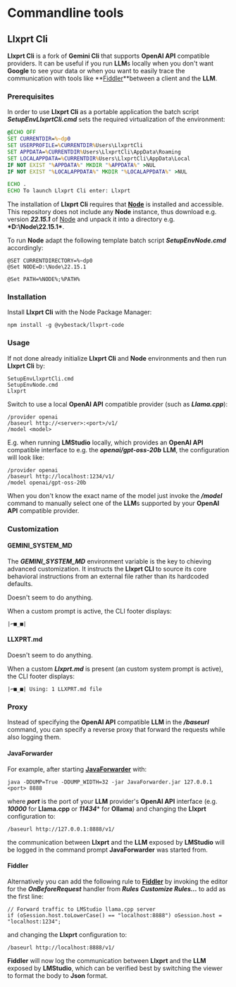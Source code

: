 # Commandline tools

## Llxprt Cli

**Llxprt Cli** is a fork of **Gemini Cli** that supports **OpenAI API** compatible providers.
It can be useful if you run **LLM**s locally when you don't want **Google** to see your data or when you want to easily
trace the communication with tools like **[Fiddler](https://www.telerik.com/fiddler)**between a client and the **LLM**.

### Prerequisites

In order to use **Llxprt Cli** as a portable application the batch script <b>*SetupEnvLlxprtCli.cmd*</b> sets the required
virtualization of the environment:

```SetupEnvLlxprtCli.cmd
@ECHO OFF
SET CURRENTDIR=%~dp0
SET USERPROFILE=%CURRENTDIR%Users\LlxprtCli
SET APPDATA=%CURRENTDIR%Users\LlxprtCli\AppData\Roaming
SET LOCALAPPDATA=%CURRENTDIR%Users\LlxprtCli\AppData\Local
IF NOT EXIST "%APPDATA%" MKDIR "%APPDATA%" >NUL
IF NOT EXIST "%LOCALAPPDATA%" MKDIR "%LOCALAPPDATA%" >NUL

ECHO .
ECHO To launch Llxprt Cli enter: Llxprt
```

The installation of **Llxprt Cli** requires that **[Node](https://nodejs.org/)** is installed and accessible.
This repository does not include any **Node** instance, thus download e.g. version <b>*22.15.1*</b> of 
[Node](https://nodejs.org/dist/v22.15.1/node-v22.15.1-win-x64.zip) and unpack it into a directory e.g. <b>*D:\Node\22.15.1\*</b>.

To run **Node** adapt the following template batch script <b>*SetupEnvNode.cmd*</b> accordingly:

```
@SET CURRENTDIRECTORY=%~dp0
@Set NODE=D:\Node\22.15.1

@Set PATH=%NODE%;%PATH%
```

### Installation

Install **Llxprt Cli** with the Node Package Manager:

```
npm install -g @vybestack/llxprt-code
```

### Usage

If not done already initialize **Llxprt Cli** and **Node** environments and then run **Llxprt Cli** by:

```
SetupEnvLlxprtCli.cmd
SetupEnvNode.cmd
Llxprt
```

Switch to use a local **OpenAI API** compatible provider (such as <b>*Llama.cpp*</b>):

```
/provider openai
/baseurl http://<server>:<port>/v1/
/model <model>
```

E.g. when running **LMStudio** locally, which provides an **OpenAI API** compatible interface to e.g. the <b>*openai/gpt-oss-20b*</b> **LLM**, 
the configuration will look like:

```
/provider openai
/baseurl http://localhost:1234/v1/
/model openai/gpt-oss-20b
```

When you don't know the exact name of the model just invoke the <b>*/model*</b> command to manually select one of the **LLM**s supported by your **OpenAI API** compatible provider.

### Customization

#### GEMINI_SYSTEM_MD

The <b>*GEMINI_SYSTEM_MD*</b> environment variable is the key to chieving advanced customization. It instructs the **Llxprt CLI** to source its core behavioral instructions from an external file rather than its hardcoded defaults.

Doesn't seem to do anything.

When a custom prompt is active, the CLI footer displays:

```
|⌐■_■|
```

#### LLXPRT.md

Doesn't seem to do anything.

When a custom <b>*Llxprt.md*</b> is present (an custom system prompt is active), the CLI footer displays:

```
|⌐■_■| Using: 1 LLXPRT.md file
```

### Proxy

Instead of specifying the **OpenAI API** compatible **LLM** in the <b>*/baseurl*</b> command, you can specify a reverse proxy that forward the requests while also logging them.

#### JavaForwarder

For example, after starting **[JavaForwarder](https://github.com/Warpguru/JavaForwarder)** with:

```
java -DDUMP=True -DDUMP_WIDTH=32 -jar JavaForwarder.jar 127.0.0.1 <port> 8888
```

where <b>*port*</b> is the port of your **LLM** provider's **OpenAI API** interface (e.g. <b>*10000*</b> for **Llama.cpp** or
<b>*11434*</b>* for **Ollama**) and changing the **Llxprt** configuration to:

```
/baseurl http://127.0.0.1:8888/v1/
```

the communication between **Llxprt** and the **LLM** exposed by **LMStudio** will be logged in the command prompt **JavaForwarder** was started from.

#### Fiddler

Alternatively you can add the following rule to **[Fiddler](https://www.telerik.com/fiddler)** by invoking the editor for the <b>*OnBeforeRequest*</b> handler from <b>*Rules*</b> <b>*Customize Rules...*</b> to add as the first line:

```
// Forward traffic to LMStudio llama.cpp server
if (oSession.host.toLowerCase() == "localhost:8888") oSession.host = "localhost:1234"; 
```

and changing the **Llxprt** configuration to:

```
/baseurl http://localhost:8888/v1/
```

**Fiddler** will now log the communication between **Llxprt** and the **LLM** exposed by **LMStudio**, which can be verified best by switching the viewer to format the body to **Json** format.
